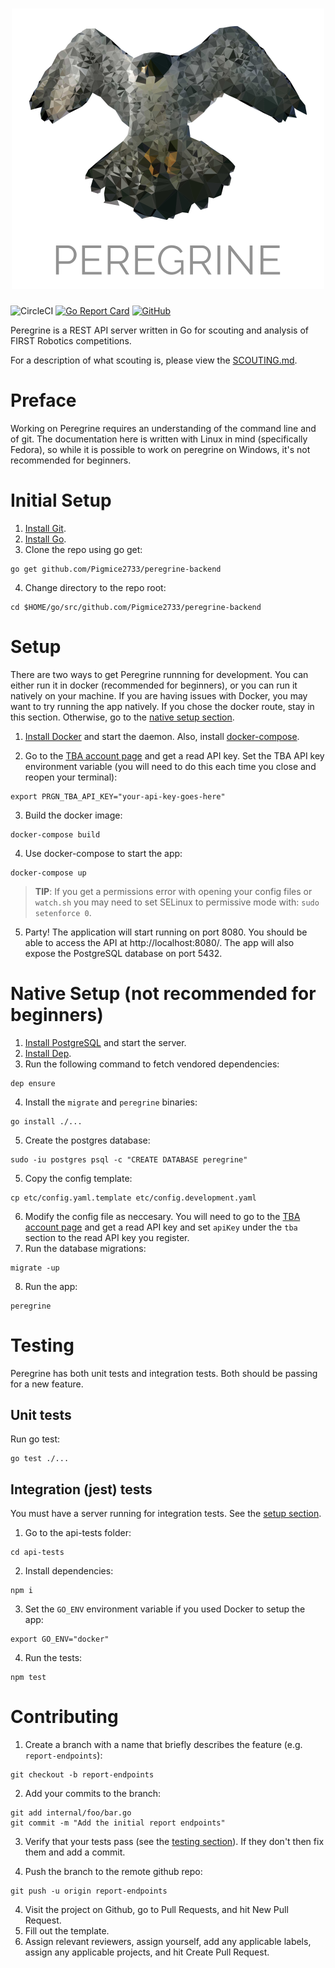 <h1 align="center"><img src="https://raw.githubusercontent.com/Pigmice2733/peregrine-logo/master/logo-with-text.png" alt="Peregrine"></h1>

![CircleCI](https://circleci.com/gh/Pigmice2733/peregrine-backend.svg?style=shield&circle-token=:circle-token)
[![Go Report Card](https://goreportcard.com/badge/github.com/Pigmice2733/peregrine-backend)](https://goreportcard.com/report/github.com/Pigmice2733/peregrine-backend)
[![GitHub](https://img.shields.io/github/license/Pigmice2733/peregrine-backend.svg)](https://github.com/Pigmice2733/peregrine-backend/blob/master/LICENSE.md)

Peregrine is a REST API server written in Go for scouting and analysis of FIRST Robotics competitions.

For a description of what scouting is, please view the [SCOUTING.md](SCOUTING.md).

# Preface

Working on Peregrine requires an understanding of the command line and of git. The documentation here is written with Linux in mind (specifically Fedora), so while it is possible to work on peregrine on Windows, it's not recommended for beginners.

# Initial Setup

1. [Install Git](https://git-scm.com/book/en/v2/Getting-Started-Installing-Git).
2. [Install Go](https://golang.org/doc/install).
3. Clone the repo using go get:

```
go get github.com/Pigmice2733/peregrine-backend
```

4. Change directory to the repo root:

```
cd $HOME/go/src/github.com/Pigmice2733/peregrine-backend
```

# Setup

There are two ways to get Peregrine runnning for development. You can either run it in docker (recommended for beginners), or you can run it natively on your machine. If you are having issues with Docker, you may want to try running the app natively. If you chose the docker route, stay in this section. Otherwise, go to the [native setup section](#native-setup-not-recommended-for-beginners).

1. [Install Docker](https://docs.docker.com/install/) and start the daemon. Also, install [docker-compose](https://docs.docker.com/compose/install/).

2. Go to the [TBA account page](https://www.thebluealliance.com/account) and get a read API key. Set the TBA API key environment variable (you will need to do this each time you close and reopen your terminal):

```
export PRGN_TBA_API_KEY="your-api-key-goes-here"
```

3. Build the docker image:

```
docker-compose build
```

4. Use docker-compose to start the app:

```
docker-compose up
```

> **TIP**: If you get a permissions error with opening your config files or `watch.sh` you may need to set SELinux to permissive mode with: `sudo setenforce 0`.

5. Party! The application will start running on port 8080. You should be able to access the API at http://localhost:8080/. The app will also expose the PostgreSQL database on port 5432.

# Native Setup (not recommended for beginners)

1. [Install PostgreSQL](https://www.postgresql.org/download/) and start the server.
2. [Install Dep](https://github.com/golang/dep#installation).
3. Run the following command to fetch vendored dependencies:

```
dep ensure
```

4. Install the `migrate` and `peregrine` binaries:

```
go install ./...
```

5. Create the postgres database:

```
sudo -iu postgres psql -c "CREATE DATABASE peregrine"
```

5. Copy the config template:

```
cp etc/config.yaml.template etc/config.development.yaml
```

6. Modify the config file as neccesary. You will need to go to the [TBA account page](https://www.thebluealliance.com/account) and get a read API key and set `apiKey` under the `tba` section to the read API key you register.
7. Run the database migrations:

```
migrate -up
```

8. Run the app:

```
peregrine
```

# Testing

Peregrine has both unit tests and integration tests. Both should be passing for a new feature.

## Unit tests

Run go test:

```
go test ./...
```

## Integration (jest) tests

You must have a server running for integration tests. See the [setup section](#setup).

1. Go to the api-tests folder:

```
cd api-tests
```

2. Install dependencies:

```
npm i
```

3. Set the `GO_ENV` environment variable if you used Docker to setup the app:

```
export GO_ENV="docker"
```

4. Run the tests:

```
npm test
```

# Contributing

1. Create a branch with a name that briefly describes the feature (e.g. `report-endpoints`):

```
git checkout -b report-endpoints
```

2. Add your commits to the branch:

```
git add internal/foo/bar.go
git commit -m "Add the initial report endpoints"
```

3. Verify that your tests pass (see the [testing section](#testing)). If they don't then fix them and add a commit.

4. Push the branch to the remote github repo:

```
git push -u origin report-endpoints
```

4. Visit the project on Github, go to Pull Requests, and hit New Pull Request.
5. Fill out the template.
6. Assign relevant reviewers, assign yourself, add any applicable labels, assign any applicable projects, and hit Create Pull Request.
